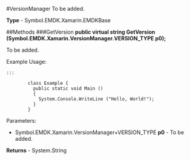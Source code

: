 #VersionManager
To be added.

**Type** - Symbol.EMDK.Xamarin.EMDKBase

##Methods
###GetVersion
**public virtual string GetVersion (Symbol.EMDK.Xamarin.VersionManager.VERSION_TYPE p0);**

To be added.

Example Usage:

	:::
	
            class Example {
              public static void Main ()
              {
                System.Console.WriteLine ("Hello, World!");
              }
            }
          
Parameters: 

* Symbol.EMDK.Xamarin.VersionManager+VERSION_TYPE **p0** - To be added.

**Returns** - System.String



